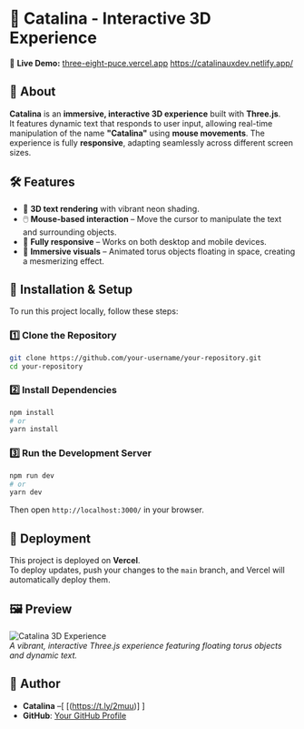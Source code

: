 # 🌌 Catalina - Interactive 3D Experience

🚀 **Live Demo:** [three-eight-puce.vercel.app](https://three-eight-puce.vercel.app/)
https://catalinauxdev.netlify.app/

## 📖 About  
**Catalina** is an **immersive, interactive 3D experience** built with **Three.js**.  
It features dynamic text that responds to user input, allowing real-time manipulation of the name **"Catalina"** using **mouse movements**. The experience is fully **responsive**, adapting seamlessly across different screen sizes.

## 🛠️ Features  
- 🎨 **3D text rendering** with vibrant neon shading.  
- 🖱️ **Mouse-based interaction** – Move the cursor to manipulate the text and surrounding objects.  
- 📱 **Fully responsive** – Works on both desktop and mobile devices.  
- 🌌 **Immersive visuals** – Animated torus objects floating in space, creating a mesmerizing effect.  

## 📂 Installation & Setup  
To run this project locally, follow these steps:

### 1️⃣ Clone the Repository  
```bash
git clone https://github.com/your-username/your-repository.git
cd your-repository
```

### 2️⃣ Install Dependencies  
```bash
npm install
# or
yarn install
```

### 3️⃣ Run the Development Server  
```bash
npm run dev
# or
yarn dev
```
Then open `http://localhost:3000/` in your browser.

## 🚀 Deployment  
This project is deployed on **Vercel**.  
To deploy updates, push your changes to the `main` branch, and Vercel will automatically deploy them.

## 🖼️ Preview  
![Catalina 3D Experience](./screenshot.png)  
*A vibrant, interactive Three.js experience featuring floating torus objects and dynamic text.*

## 👤 Author  
- **Catalina** –[ [(https://t.ly/2muu)]  ]
- **GitHub**: [Your GitHub Profile](https://github.com/your-username)  



